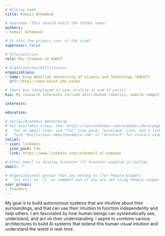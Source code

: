 ```yaml
---
# Display name
title: Kumail Alhamoud

# Username (this should match the folder name)
authors:
- Kumail Alhamoud

# Is this the primary user of the site?
superuser: false

# Role/position
role: Msc Student at KAUST

# Organizations/Affiliations
organizations:
- name: King Abdullah University of Science and Technology (KAUST)
  url: https://www.kaust.edu.sa/en

# Short bio (displayed in user profile at end of posts)
bio: My research interests include distributed robotics, mobile computing and programmable matter.

interests:

education:

# Social/Academic Networking
# For available icons, see: https://sourcethemes.com/academic/docs/page-builder/#icons
#   For an email link, use "fas" icon pack, "envelope" icon, and a link in the
#   form "mailto:your-email@example.com" or "#contact" for contact widget.
social:
- icon: linkedin
  icon_pack: fab
  link: https://www.linkedin.com/in/kumail-al-hamoud/

# Enter email to display Gravatar (if Gravatar enabled in Config)
email: ""

# Organizational groups that you belong to (for People widget)
#   Set this to `[]` or comment out if you are not using People widget.
user_groups:
- Teachers
---
```


My goal is to build autonomous systems that are intuitive about their surroundings, and that can use their intuition to function independently and help others. I am fascinated by how human beings can systematically see, understand, and act on their understanding. I aspire to combine various architectures to build AI systems that extend this human visual intuition and understand the world in real-time. 
